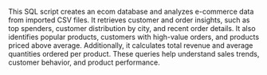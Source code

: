 This SQL script creates an ecom database and analyzes e-commerce data from imported CSV files. It retrieves customer and order insights, such as top spenders, customer distribution by city, and recent order details. It also identifies popular products, customers with high-value orders, and products priced above average. Additionally, it calculates total revenue and average quantities ordered per product. These queries help understand sales trends, customer behavior, and product performance.
